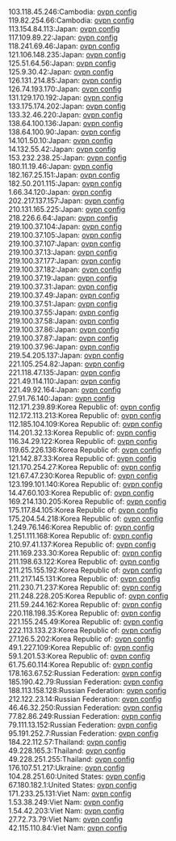 103.118.45.246:Cambodia: [ovpn config](vpn/103_118_45_246.ovpn)  
119.82.254.66:Cambodia: [ovpn config](vpn/119_82_254_66.ovpn)  
113.154.84.113:Japan: [ovpn config](vpn/113_154_84_113.ovpn)  
117.109.89.22:Japan: [ovpn config](vpn/117_109_89_22.ovpn)  
118.241.69.46:Japan: [ovpn config](vpn/118_241_69_46.ovpn)  
121.106.148.235:Japan: [ovpn config](vpn/121_106_148_235.ovpn)  
125.51.64.56:Japan: [ovpn config](vpn/125_51_64_56.ovpn)  
125.9.30.42:Japan: [ovpn config](vpn/125_9_30_42.ovpn)  
126.131.214.85:Japan: [ovpn config](vpn/126_131_214_85.ovpn)  
126.74.193.170:Japan: [ovpn config](vpn/126_74_193_170.ovpn)  
131.129.170.192:Japan: [ovpn config](vpn/131_129_170_192.ovpn)  
133.175.174.202:Japan: [ovpn config](vpn/133_175_174_202.ovpn)  
133.32.46.220:Japan: [ovpn config](vpn/133_32_46_220.ovpn)  
138.64.100.136:Japan: [ovpn config](vpn/138_64_100_136.ovpn)  
138.64.100.90:Japan: [ovpn config](vpn/138_64_100_90.ovpn)  
14.101.50.10:Japan: [ovpn config](vpn/14_101_50_10.ovpn)  
14.132.55.42:Japan: [ovpn config](vpn/14_132_55_42.ovpn)  
153.232.238.25:Japan: [ovpn config](vpn/153_232_238_25.ovpn)  
180.11.19.46:Japan: [ovpn config](vpn/180_11_19_46.ovpn)  
182.167.25.151:Japan: [ovpn config](vpn/182_167_25_151.ovpn)  
182.50.201.115:Japan: [ovpn config](vpn/182_50_201_115.ovpn)  
1.66.34.120:Japan: [ovpn config](vpn/1_66_34_120.ovpn)  
202.217.137.157:Japan: [ovpn config](vpn/202_217_137_157.ovpn)  
210.131.165.225:Japan: [ovpn config](vpn/210_131_165_225.ovpn)  
218.226.6.64:Japan: [ovpn config](vpn/218_226_6_64.ovpn)  
219.100.37.104:Japan: [ovpn config](vpn/219_100_37_104.ovpn)  
219.100.37.105:Japan: [ovpn config](vpn/219_100_37_105.ovpn)  
219.100.37.107:Japan: [ovpn config](vpn/219_100_37_107.ovpn)  
219.100.37.13:Japan: [ovpn config](vpn/219_100_37_13.ovpn)  
219.100.37.177:Japan: [ovpn config](vpn/219_100_37_177.ovpn)  
219.100.37.182:Japan: [ovpn config](vpn/219_100_37_182.ovpn)  
219.100.37.19:Japan: [ovpn config](vpn/219_100_37_19.ovpn)  
219.100.37.31:Japan: [ovpn config](vpn/219_100_37_31.ovpn)  
219.100.37.49:Japan: [ovpn config](vpn/219_100_37_49.ovpn)  
219.100.37.51:Japan: [ovpn config](vpn/219_100_37_51.ovpn)  
219.100.37.55:Japan: [ovpn config](vpn/219_100_37_55.ovpn)  
219.100.37.58:Japan: [ovpn config](vpn/219_100_37_58.ovpn)  
219.100.37.86:Japan: [ovpn config](vpn/219_100_37_86.ovpn)  
219.100.37.87:Japan: [ovpn config](vpn/219_100_37_87.ovpn)  
219.100.37.96:Japan: [ovpn config](vpn/219_100_37_96.ovpn)  
219.54.205.137:Japan: [ovpn config](vpn/219_54_205_137.ovpn)  
221.105.254.82:Japan: [ovpn config](vpn/221_105_254_82.ovpn)  
221.118.47.135:Japan: [ovpn config](vpn/221_118_47_135.ovpn)  
221.49.114.110:Japan: [ovpn config](vpn/221_49_114_110.ovpn)  
221.49.92.164:Japan: [ovpn config](vpn/221_49_92_164.ovpn)  
27.91.76.140:Japan: [ovpn config](vpn/27_91_76_140.ovpn)  
112.171.239.89:Korea Republic of: [ovpn config](vpn/112_171_239_89.ovpn)  
112.172.113.213:Korea Republic of: [ovpn config](vpn/112_172_113_213.ovpn)  
112.185.104.109:Korea Republic of: [ovpn config](vpn/112_185_104_109.ovpn)  
114.201.32.13:Korea Republic of: [ovpn config](vpn/114_201_32_13.ovpn)  
116.34.29.122:Korea Republic of: [ovpn config](vpn/116_34_29_122.ovpn)  
119.65.226.136:Korea Republic of: [ovpn config](vpn/119_65_226_136.ovpn)  
121.142.87.33:Korea Republic of: [ovpn config](vpn/121_142_87_33.ovpn)  
121.170.254.27:Korea Republic of: [ovpn config](vpn/121_170_254_27.ovpn)  
121.67.47.230:Korea Republic of: [ovpn config](vpn/121_67_47_230.ovpn)  
123.199.101.140:Korea Republic of: [ovpn config](vpn/123_199_101_140.ovpn)  
14.47.60.103:Korea Republic of: [ovpn config](vpn/14_47_60_103.ovpn)  
169.214.130.205:Korea Republic of: [ovpn config](vpn/169_214_130_205.ovpn)  
175.117.84.105:Korea Republic of: [ovpn config](vpn/175_117_84_105.ovpn)  
175.204.54.218:Korea Republic of: [ovpn config](vpn/175_204_54_218.ovpn)  
1.249.76.146:Korea Republic of: [ovpn config](vpn/1_249_76_146.ovpn)  
1.251.111.168:Korea Republic of: [ovpn config](vpn/1_251_111_168.ovpn)  
210.97.41.137:Korea Republic of: [ovpn config](vpn/210_97_41_137.ovpn)  
211.169.233.30:Korea Republic of: [ovpn config](vpn/211_169_233_30.ovpn)  
211.198.63.122:Korea Republic of: [ovpn config](vpn/211_198_63_122.ovpn)  
211.215.155.192:Korea Republic of: [ovpn config](vpn/211_215_155_192.ovpn)  
211.217.145.131:Korea Republic of: [ovpn config](vpn/211_217_145_131.ovpn)  
211.230.71.237:Korea Republic of: [ovpn config](vpn/211_230_71_237.ovpn)  
211.248.228.205:Korea Republic of: [ovpn config](vpn/211_248_228_205.ovpn)  
211.59.244.162:Korea Republic of: [ovpn config](vpn/211_59_244_162.ovpn)  
220.118.198.35:Korea Republic of: [ovpn config](vpn/220_118_198_35.ovpn)  
221.155.245.49:Korea Republic of: [ovpn config](vpn/221_155_245_49.ovpn)  
222.113.133.23:Korea Republic of: [ovpn config](vpn/222_113_133_23.ovpn)  
27.126.5.202:Korea Republic of: [ovpn config](vpn/27_126_5_202.ovpn)  
49.1.227.109:Korea Republic of: [ovpn config](vpn/49_1_227_109.ovpn)  
59.1.201.53:Korea Republic of: [ovpn config](vpn/59_1_201_53.ovpn)  
61.75.60.114:Korea Republic of: [ovpn config](vpn/61_75_60_114.ovpn)  
178.163.67.52:Russian Federation: [ovpn config](vpn/178_163_67_52.ovpn)  
185.190.42.79:Russian Federation: [ovpn config](vpn/185_190_42_79.ovpn)  
188.113.158.128:Russian Federation: [ovpn config](vpn/188_113_158_128.ovpn)  
212.122.23.14:Russian Federation: [ovpn config](vpn/212_122_23_14.ovpn)  
46.46.32.250:Russian Federation: [ovpn config](vpn/46_46_32_250.ovpn)  
77.82.86.249:Russian Federation: [ovpn config](vpn/77_82_86_249.ovpn)  
79.111.13.152:Russian Federation: [ovpn config](vpn/79_111_13_152.ovpn)  
95.191.252.7:Russian Federation: [ovpn config](vpn/95_191_252_7.ovpn)  
184.22.112.57:Thailand: [ovpn config](vpn/184_22_112_57.ovpn)  
49.228.165.3:Thailand: [ovpn config](vpn/49_228_165_3.ovpn)  
49.228.251.255:Thailand: [ovpn config](vpn/49_228_251_255.ovpn)  
176.107.51.217:Ukraine: [ovpn config](vpn/176_107_51_217.ovpn)  
104.28.251.60:United States: [ovpn config](vpn/104_28_251_60.ovpn)  
67.180.182.1:United States: [ovpn config](vpn/67_180_182_1.ovpn)  
171.233.25.131:Viet Nam: [ovpn config](vpn/171_233_25_131.ovpn)  
1.53.38.249:Viet Nam: [ovpn config](vpn/1_53_38_249.ovpn)  
1.54.42.203:Viet Nam: [ovpn config](vpn/1_54_42_203.ovpn)  
27.72.73.79:Viet Nam: [ovpn config](vpn/27_72_73_79.ovpn)  
42.115.110.84:Viet Nam: [ovpn config](vpn/42_115_110_84.ovpn)  
